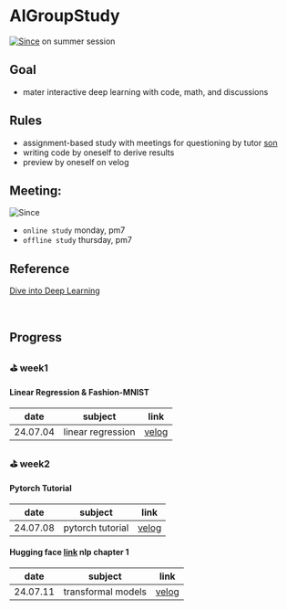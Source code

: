 # AIGroupStudy
[![Since](https://img.shields.io/badge/since-2024.06.30-6A5ACD.svg?&edge_flat=false)](https://github.com/boyamie/AIGroupStudy) on summer session

## Goal
- mater interactive deep learning with code, math, and discussions

## Rules
- assignment-based study with meetings for questioning by tutor [son](https://github.com/zespy5)
- writing code by oneself to derive results
- preview by oneself on velog

## Meeting:
![Since](https://img.shields.io/badge/동아리실A-PNUCSE-6A5ACD.svg?&edge_flat=false)
- `online study` monday, pm7
- `offline study` thursday, pm7

## Reference
[Dive into Deep Learning](https://ko.d2l.ai/index.html)

<br />

## Progress

### ⛳️ week1
#### Linear Regression & Fashion-MNIST

| date | subject | link                                                     | 
| ------ | --------- | ------------------------------------------------------------ |
| 24.07.04    | linear regression     | [velog](https://velog.io/@boyamie_/Linear-Regression)                 |

### ⛳️ week2
#### Pytorch Tutorial

| date | subject | link                                                     | 
| ------ | --------- | ------------------------------------------------------------ |
| 24.07.08    | pytorch tutorial     | [velog](https://velog.io/@boyamie_/python-PyTorch-Tutorial-Review)     |

#### Hugging face [link](https://huggingface.co/learn/nlp-course/en/chapter1/1 ) nlp chapter 1
| date | subject | link                                                     | 
| ------ | --------- | ------------------------------------------------------------ |
| 24.07.11    | transformal models     | [velog](https://velog.io/@boyamie_/NLP-TRANSFORMER-MODELS)     |
